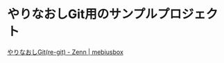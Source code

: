 # やりなおしGit用のサンプルプロジェクト

[やりなおしGit(re-git) - Zenn | mebiusbox](https://zenn.dev/mebiusbox/books/d7e6b96da51ed8)
